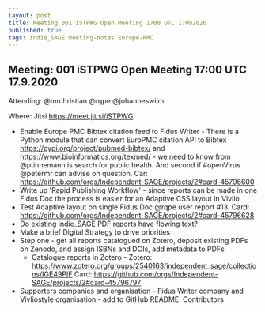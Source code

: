 ```yaml
---
layout: post
title: Meeting 001 iSTPWG Open Meeting 1700 UTC 17092020
published: true
tags: indie_SAGE meeting-notes Europe-PMC
---
```


## Meeting: 001 iSTPWG Open Meeting 17:00 UTC 17.9.2020

Attending: @mrchristian @rqpe @johanneswilm

Where: Jitsi https://meet.jit.si/iSTPWG

  - Enable Europe PMC Bibtex citation feed to Fidus Writer - There is a Python module that can convert EuroPMC citation API to Bibtex https://pypi.org/project/pubmed-bibtex/ and https://www.bioinformatics.org/texmed/ - we need to know from @ptinnemann is search for public health. And second if #openVirus @petermr can advise on question. Car: https://github.com/orgs/Independent-SAGE/projects/2#card-45796600
  - Write up 'Rapid Publishing Workflow' - since reports can be made in one Fidus Doc the process is easier for an Adaptive CSS layout in Vivlio
  - Test Adaptive layout on single Fidus Doc @rqpe user report #13. Card: https://github.com/orgs/Independent-SAGE/projects/2#card-45796628
  - Do existing indie_SAGE PDF reports have flowing text?
  - Make a brief Digital Strategy to drive priorities
  - Step one - get all reports catalogued on Zotero, deposit existing PDFs on Zenodo, and assign ISBNs and DOIs, add metadata to PDFs
    - Catalogue reports in Zotero - Zotero: https://www.zotero.org/groups/2540163/independent_sage/collections/IGE49PIF Card: https://github.com/orgs/Independent-SAGE/projects/2#card-45796797
  - Supporters companies and organisation - Fidus Writer company and Vivliostyle organisation - add to GitHub README, Contributors
